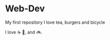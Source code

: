 # Web-Dev
My first repository
I love tea, burgers and bicycle

I love :coffee: :hamburger:, and :bike:.
